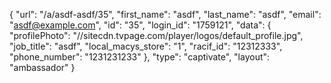 {
    "url": "\/a\/asdf-asdf\/35",
    "first_name": "asdf",
    "last_name": "asdf",
    "email": "asdf@example.com",
    "id": "35",
    "login_id": "1759121",
    "data": {
        "profilePhoto": "\/\/sitecdn.tvpage.com\/player\/logos\/default_profile.jpg",
        "job_title": "asdf",
        "local_macys_store": "1",
        "racif_id": "12312333",
        "phone_number": "1231231233"
    },
    "type": "captivate",
    "layout": "ambassador"
}